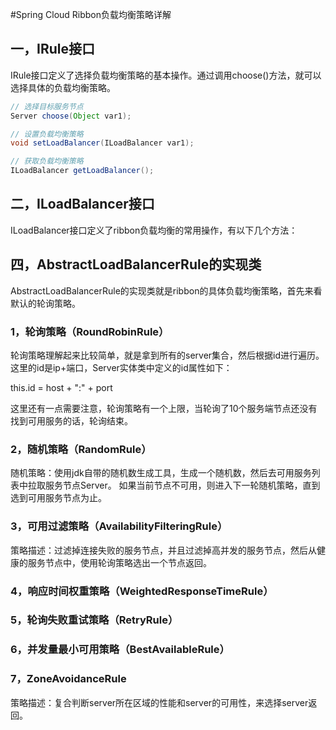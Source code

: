 #Spring Cloud Ribbon负载均衡策略详解
## 一，IRule接口
IRule接口定义了选择负载均衡策略的基本操作。通过调用choose()方法，就可以选择具体的负载均衡策略。

```java
// 选择目标服务节点
Server choose(Object var1);

// 设置负载均衡策略
void setLoadBalancer(ILoadBalancer var1);

// 获取负载均衡策略
ILoadBalancer getLoadBalancer();
```
## 二，ILoadBalancer接口
ILoadBalancer接口定义了ribbon负载均衡的常用操作，有以下几个方法：


## 四，AbstractLoadBalancerRule的实现类
AbstractLoadBalancerRule的实现类就是ribbon的具体负载均衡策略，首先来看默认的轮询策略。

### 1，轮询策略（RoundRobinRule）
轮询策略理解起来比较简单，就是拿到所有的server集合，然后根据id进行遍历。这里的id是ip+端口，Server实体类中定义的id属性如下：

this.id = host + ":" + port

这里还有一点需要注意，轮询策略有一个上限，当轮询了10个服务端节点还没有找到可用服务的话，轮询结束。

### 2，随机策略（RandomRule）
随机策略：使用jdk自带的随机数生成工具，生成一个随机数，然后去可用服务列表中拉取服务节点Server。
如果当前节点不可用，则进入下一轮随机策略，直到选到可用服务节点为止。

### 3，可用过滤策略（AvailabilityFilteringRule）
策略描述：过滤掉连接失败的服务节点，并且过滤掉高并发的服务节点，然后从健康的服务节点中，使用轮询策略选出一个节点返回。

### 4，响应时间权重策略（WeightedResponseTimeRule）

### 5，轮询失败重试策略（RetryRule）

### 6，并发量最小可用策略（BestAvailableRule）

### 7，ZoneAvoidanceRule
策略描述：复合判断server所在区域的性能和server的可用性，来选择server返回。
